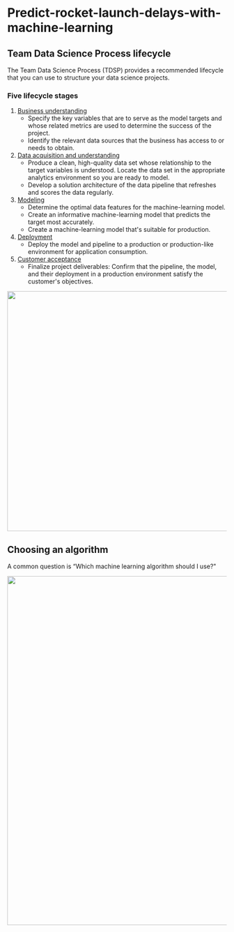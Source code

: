 # Predict-rocket-launch-delays-with-machine-learning


## Team Data Science Process lifecycle
The Team Data Science Process (TDSP) provides a recommended lifecycle that you can use to structure your data science projects.

### Five lifecycle stages
1. [Business understanding](https://learn.microsoft.com/en-us/azure/architecture/data-science-process/lifecycle-business-understanding)
   + Specify the key variables that are to serve as the model targets and whose related metrics are used to determine the success of the project.
   + Identify the relevant data sources that the business has access to or needs to obtain.
1. [Data acquisition and understanding](https://learn.microsoft.com/en-us/azure/architecture/data-science-process/lifecycle-data)
   + Produce a clean, high-quality data set whose relationship to the target variables is understood. Locate the data set in the appropriate analytics environment so you are ready to model.
   + Develop a solution architecture of the data pipeline that refreshes and scores the data regularly.
1. [Modeling](https://learn.microsoft.com/en-us/azure/architecture/data-science-process/lifecycle-modeling)
   + Determine the optimal data features for the machine-learning model.
   + Create an informative machine-learning model that predicts the target most accurately.
   + Create a machine-learning model that's suitable for production.
1. [Deployment](https://learn.microsoft.com/en-us/azure/architecture/data-science-process/lifecycle-deployment)
   + Deploy the model and pipeline to a production or production-like environment for application consumption.
1. [Customer acceptance](https://learn.microsoft.com/en-us/azure/architecture/data-science-process/lifecycle-acceptance)
   + Finalize project deliverables: Confirm that the pipeline, the model, and their deployment in a production environment satisfy the customer's objectives.
<p align="center">
<img src="https://github.com/Luke-4/Predict-rocket-launch-delays-with-machine-learning/assets/138615931/f3f3ae74-cd1c-47f9-a52c-99aad2b47f6d" width="700" height="550">
</p>

## Choosing an algorithm
A common question is “Which machine learning algorithm should I use?"
<p align="center">
<img src="https://github.com/Luke-4/Predict-rocket-launch-delays-with-machine-learning/assets/138615931/a325dcf9-6561-4aa4-ace9-e8bd311d846f" width="1000" height="800">
</p>
